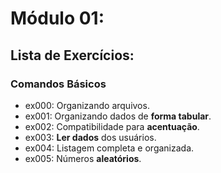 # **Módulo 01**:

## **Lista de Exercícios:**

### Comandos Básicos
   - ex000: Organizando arquivos.
   - ex001: Organizando dados de **forma tabular**.
   - ex002: Compatibilidade para **acentuação**.
   - ex003: **Ler dados** dos usuários.
   - ex004: Listagem completa e organizada.
   - ex005: Números **aleatórios**.
